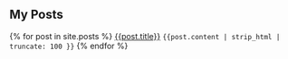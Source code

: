 ## My Posts
{% for post in site.posts %}
[{{post.title}}]({{post.url}})
```{{post.content | strip_html | truncate: 100 }}```
{% endfor %}